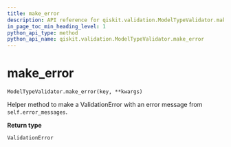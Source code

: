 ```yaml
---
title: make_error
description: API reference for qiskit.validation.ModelTypeValidator.make_error
in_page_toc_min_heading_level: 1
python_api_type: method
python_api_name: qiskit.validation.ModelTypeValidator.make_error
---
```


# make\_error

<span id="qiskit.validation.ModelTypeValidator.make_error" />

`ModelTypeValidator.make_error(key, **kwargs)`

Helper method to make a ValidationError with an error message from `self.error_messages`.

**Return type**

`ValidationError`

